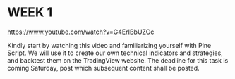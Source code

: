 # WEEK 1 

https://www.youtube.com/watch?v=G4ErIBbUZOc

Kindly start by watching this video and familiarizing yourself with Pine Script. We will use it to create our own technical indicators and strategies, and backtest them on the TradingView website.  The deadline for this task is coming Saturday, post which subsequent content shall be posted.

